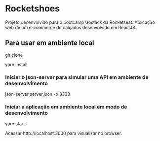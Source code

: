 # Rocketshoes

Projeto desenvolvido para o bootcamp Gostack da Rocketseat.
Aplicação web de um e-commerce de calçados desenvolvido em ReactJS.

## Para usar em ambiente local

git clone

yarn install

### Iniciar o json-server para simular uma API em ambiente de desenvolvimento
json-server server.json -p 3333

### Iniciar a aplicação em ambiente local em modo de desenvolvimento
yarn start

Acessar http://localhost:3000 para visualizar no browser.
